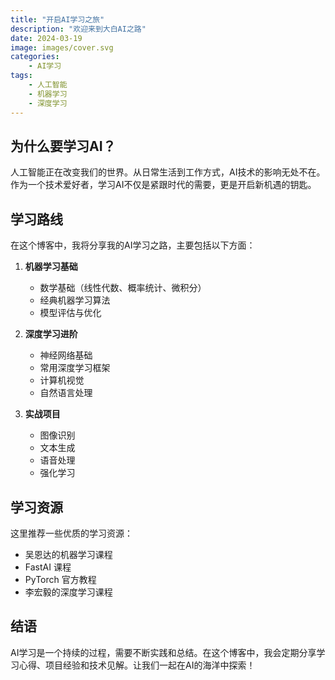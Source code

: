 ```yaml
---
title: "开启AI学习之旅"
description: "欢迎来到大白AI之路"
date: 2024-03-19
image: images/cover.svg
categories:
    - AI学习
tags:
    - 人工智能
    - 机器学习
    - 深度学习
---
```


## 为什么要学习AI？

人工智能正在改变我们的世界。从日常生活到工作方式，AI技术的影响无处不在。作为一个技术爱好者，学习AI不仅是紧跟时代的需要，更是开启新机遇的钥匙。

## 学习路线

在这个博客中，我将分享我的AI学习之路，主要包括以下方面：

1. **机器学习基础**
   - 数学基础（线性代数、概率统计、微积分）
   - 经典机器学习算法
   - 模型评估与优化

2. **深度学习进阶**
   - 神经网络基础
   - 常用深度学习框架
   - 计算机视觉
   - 自然语言处理

3. **实战项目**
   - 图像识别
   - 文本生成
   - 语音处理
   - 强化学习

## 学习资源

这里推荐一些优质的学习资源：

- 吴恩达的机器学习课程
- FastAI 课程
- PyTorch 官方教程
- 李宏毅的深度学习课程

## 结语

AI学习是一个持续的过程，需要不断实践和总结。在这个博客中，我会定期分享学习心得、项目经验和技术见解。让我们一起在AI的海洋中探索！ 